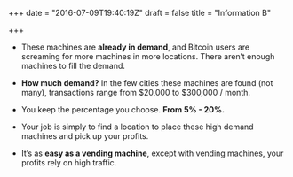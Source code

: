 +++
date = "2016-07-09T19:40:19Z"
draft = false
title = "Information B"

+++

- These machines are **already in demand**, and Bitcoin users are screaming for more machines in more locations. There aren’t enough machines to fill the demand.

- **How much demand?** In the few cities these machines are found (not many), transactions range from $20,000 to $300,000 / month. 

- You keep the percentage you choose. **From 5% - 20%.**

- Your job is simply to find a location to place these high demand machines and pick up your profits.

- It’s as **easy as a vending machine**, except with vending machines, your profits rely on high traffic.
